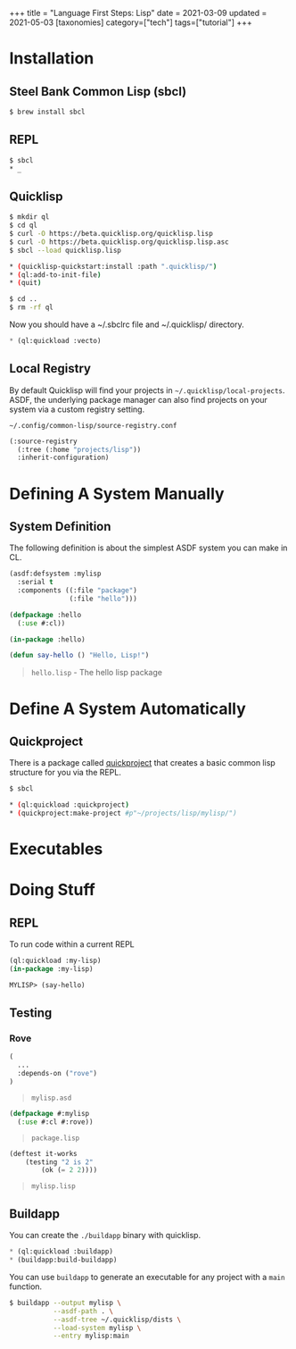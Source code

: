 +++
title = "Language First Steps: Lisp"
date = 2021-03-09
updated = 2021-05-03
[taxonomies]
category=["tech"]
tags=["tutorial"]
+++

# Installation

## Steel Bank Common Lisp (sbcl)

```bash
$ brew install sbcl
```

## REPL

```bash
$ sbcl
* _
```

## Quicklisp

```bash
$ mkdir ql
$ cd ql
$ curl -O https://beta.quicklisp.org/quicklisp.lisp
$ curl -O https://beta.quicklisp.org/quicklisp.lisp.asc
$ sbcl --load quicklisp.lisp

* (quicklisp-quickstart:install :path ".quicklisp/")
* (ql:add-to-init-file)
* (quit)

$ cd ..
$ rm -rf ql
```

Now you should have a ~/.sbclrc file and ~/.quicklisp/ directory.

```lisp
* (ql:quickload :vecto)
```

## Local Registry

By default Quicklisp will find your projects in `~/.quicklisp/local-projects`.
ASDF, the underlying package manager can also find projects on your system via a custom registry setting.

`~/.config/common-lisp/source-registry.conf`

```lisp
(:source-registry
  (:tree (:home "projects/lisp"))
  :inherit-configuration)
```

# Defining A System Manually

## System Definition

The following definition is about the simplest ASDF system you can make in CL.

```lisp
(asdf:defsystem :mylisp
  :serial t
  :components ((:file "package")
               (:file "hello")))
```

```lisp
(defpackage :hello
  (:use #:cl))
```

```lisp
(in-package :hello)

(defun say-hello () "Hello, Lisp!")
```
> `hello.lisp` - The hello lisp package


# Define A System Automatically

## Quickproject

There is a package called [quickproject](https://www.xach.com/lisp/quickproject/) that creates a basic common lisp structure for you via the REPL.

```bash
$ sbcl

* (ql:quickload :quickproject)
* (quickproject:make-project #p"~/projects/lisp/mylisp/")
```

# Executables

# Doing Stuff

## REPL

To run code within a current REPL

```lisp
(ql:quickload :my-lisp)
(in-package :my-lisp)

MYLISP> (say-hello)
```

## Testing

### Rove

```lisp
(
  ...
  :depends-on ("rove")
)
```
> `mylisp.asd`

```lisp
(defpackage #:mylisp
  (:use #:cl #:rove))
```
> `package.lisp`

```lisp
(deftest it-works
    (testing "2 is 2"
        (ok (= 2 2))))
```
> `mylisp.lisp`

## Buildapp

You can create the `./buildapp` binary with quicklisp.

```lisp
* (ql:quickload :buildapp)
* (buildapp:build-buildapp)
```

You can use `buildapp` to generate an executable for any project with a `main` function.

```bash
$ buildapp --output mylisp \
           --asdf-path . \
           --asdf-tree ~/.quicklisp/dists \
           --load-system mylisp \
           --entry mylisp:main
```
